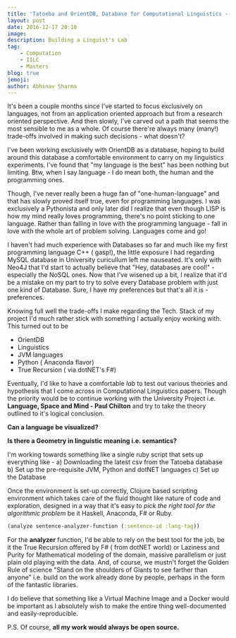 ```yaml
---
title: 'Tatoeba and OrientDB, Database for Computational Linguistics - 1 '
layout: post
date: 2016-12-17 20:10
image:
description: Building a Linguist's Lab
tag:
    - Computation
    - IILC
    - Masters
blog: true
jemoji:
author: Abhinav Sharma
---
```

It's been a couple months since I've started to focus exclusively on languages, not from an application oriented approach but from a research oriented perspective. And then slowly, I've carved out a path that seems the most sensible to me as a whole. Of course there're always many (many!) trade-offs involved in making such decisions - what doesn't?

I've been working exclusively with OrientDB as a database, hoping to build around this database a comfortable environment to carry on my linguistics experiments. I've found that "my language is the best" has been nothing but limiting. Btw, when I say language - I do mean both, the human and the programming ones.

Though, I've never really been a huge fan of "one-human-language" and that has slowly proved itself true, even for programming languages. I was exclusively a Pythonista and only later did I realize that even though LISP is how my mind really loves programming, there's no point sticking to one language. Rather than falling in love with the programming language - fall in love with the whole art of problem solving. Languages come and go!

I haven't had much experience with Databases so far and much like my first programming language C++ ( gasp!), the little exposure I had regarding MySQL database in University curicullum left me nauseated. It's only with Neo4J that I'd start to actually believe that "Hey, databases are cool!" - especially the NoSQL ones. Now that I've wisened up a bit, I realize that it'd be a mistake on my part to try to solve every Database problem with just one kind of Database. Sure, I have my preferences but that's all it is - preferences.

Knowing full well the trade-offs I make regarding the Tech. Stack of my project I'd much rather stick with something I actually enjoy working with. This turned out to be

- OrientDB
- Linguistics
- JVM languages
- Python ( Anaconda flavor)
- True Recursion ( via dotNET's F#)

Eventually, I'd like to have a comfortable *lab* to test out various theories and hypothesis that I come across in Computational Linguistics papers. Though the priority would be to continue working with the University Project i.e. **Language, Space and Mind - Paul Chilton** and try to take the theory outlined to it's logical conclusion. 

**Can a language be visualized?**

**Is there a Geometry in linguistic meaning i.e. semantics?**

I'm working towards something like a  single ruby script that sets up everything like -
a) Downloading the latest csv from the Tatoeba database
b) Set up the pre-requisite JVM, Python and dotNET languages
c) Set up the Database

Once the environment is set-up correctly, Clojure based scripting environment which takes care of the fluid thought like nature of code and exploration, designed in a way that it's easy to *pick the right tool for the algorithmic problem* be it Haskell, Anaconda, F# or Ruby.

```clojure
(analyze sentence-analyzer-function (:sentence-id :lang-tag))

```

For the **analyzer** function, I'd be able to rely on the best tool for the job, be it the True Recursion offered by F# ( from dotNET world) or Laziness and Purity for Mathematical modeling of the domain, massive parallelism or just plain old playing with the data. And, of course, we mustn't forget the Golden Rule of science "Stand on the shoulders of Giants to see farther than anyone" i.e. build on the work already done by people, perhaps in the form of the fantastic libraries.

I do believe that something like a Virtual Machine Image and a Docker would be important as I absolutely wish to make the entire thing well-documented and easily-reproducible. 

P.S. Of course, **all my work would always be open source.**
